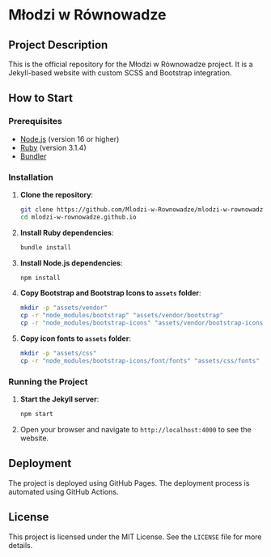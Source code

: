 # Młodzi w Równowadze

## Project Description

This is the official repository for the Młodzi w Równowadze project. It is a Jekyll-based website with custom SCSS and Bootstrap integration.

## How to Start

### Prerequisites

- [Node.js](https://nodejs.org/) (version 16 or higher)
- [Ruby](https://www.ruby-lang.org/en/) (version 3.1.4)
- [Bundler](https://bundler.io/)

### Installation

1. **Clone the repository**:
    ```bash
    git clone https://github.com/Mlodzi-w-Rownowadze/mlodzi-w-rownowadze.github.io.git
    cd mlodzi-w-rownowadze.github.io
    ```

2. **Install Ruby dependencies**:
    ```bash
    bundle install
    ```

3. **Install Node.js dependencies**:
    ```bash
    npm install
    ```

4. **Copy Bootstrap and Bootstrap Icons to `assets` folder**:
    ```bash
    mkdir -p "assets/vendor"
    cp -r "node_modules/bootstrap" "assets/vendor/bootstrap"
    cp -r "node_modules/bootstrap-icons" "assets/vendor/bootstrap-icons"
    ```

5. **Copy icon fonts to `assets` folder**:
    ```bash
    mkdir -p "assets/css"
    cp -r "node_modules/bootstrap-icons/font/fonts" "assets/css/fonts"
    ```

### Running the Project

1. **Start the Jekyll server**:
    ```bash
    npm start
    ```

2. Open your browser and navigate to `http://localhost:4000` to see the website.

## Deployment

The project is deployed using GitHub Pages. The deployment process is automated using GitHub Actions.

## License

This project is licensed under the MIT License. See the `LICENSE` file for more details.